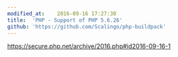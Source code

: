```yaml
---
modified_at:	2016-09-16 17:27:30
title:	'PHP - Support of PHP 5.6.26'
github: 'https://github.com/Scalingo/php-buildpack'
---
```


https://secure.php.net/archive/2016.php#id2016-09-16-1
